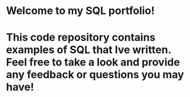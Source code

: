 # Welcome to my SQL portfolio! 
# This code repository contains examples of SQL that Ive written. Feel free to take a look and provide any feedback or questions you may have!

